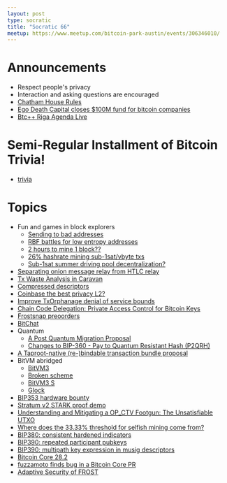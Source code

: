 ```yaml
---
layout: post
type: socratic
title: "Socratic 66"
meetup: https://www.meetup.com/bitcoin-park-austin/events/306346010/
---
```


# Announcements

- Respect people's privacy
- Interaction and asking questions are encouraged
- [Chatham House Rules](https://www.chathamhouse.org/about-us/chatham-house-rule)
- [Ego Death Capital closes $100M fund for bitcoin companies](https://www.axios.com/2025/07/08/ego-death-100-million-bitcoin-companies)
- [Btc++ Riga Agenda Live](https://btcplusplus.dev/conf/riga)

# Semi-Regular Installment of Bitcoin Trivia!

- [trivia](https://x.com/base58btc/status/)

# Topics

- Fun and games in block explorers
  - [Sending to bad addresses](https://x.com/mononautical/status/1943941834520277336)
  - [RBF battles for low entropy addresses](https://x.com/mononautical/status/1944599986303566258)
  - [2 hours to mine 1 block??](https://primal.net/e/nevent1qqsgpwnyt2c7ctla7fstlz4ptm04jm36fll778v6lahvu7uw52z7p0gvc90xm)
  - [26% hashrate mining sub-1sat/vbyte txs](https://x.com/mononautical/status/1944942585384198259)
  - [Sub-1sat summer driving pool decentralization?](https://x.com/mononautical/status/1944934985237942662)
- [Separating onion message relay from HTLC relay](https://delvingbitcoin.org/t/reimagining-onion-messages-as-an-overlay-layer/1799)
- [Tx Waste Analysis in Caravan](https://x.com/puckberley/status/1942631305373495795)
- [Compressed descriptors](https://delvingbitcoin.org/t/a-rust-library-to-encode-descriptors-with-a-30-40-size-reduction/1804)
- [Coinbase the best privacy L2?](https://x.com/SaniExp/status/1945584984716193928)
- [Improve TxOrphanage denial of service bounds](https://bitcoincore.reviews/31829)
- [Chain Code Delegation: Private Access Control for Bitcoin Keys](https://delvingbitcoin.org/t/chain-code-delegation-private-access-control-for-bitcoin-keys/1837)
- [Frostsnap preoorders](https://x.com/frostsnaptech/status/1939519321862291621)
- [BitChat](https://github.com/permissionlesstech/bitchat/blob/main/WHITEPAPER.md)
- Quantum
  - [A Post Quantum Migration Proposal](https://groups.google.com/g/bitcoindev/c/uEaf4bj07rE)
  - [Changes to BIP-360 - Pay to Quantum Resistant Hash (P2QRH)](https://groups.google.com/g/bitcoindev/c/nSAd0UmDSvc)
- [A Taproot-native (re-)bindable transaction bundle proposal](https://groups.google.com/g/bitcoindev/c/5wLThgegha4)
- BitVM abridged
  - [BitVM3](https://blockspace.media/insight/why-you-might-want-to-pay-attention-to-bitvm-again/)
  - [Broken scheme](https://hackmd.io/@liameagen/bitvm3-garbling-note)
  - [BitVM3 S](https://bitvm.org/bitvm3.pdf)
  - [Glock](https://www.alpenlabs.io/blog/glock-verification-on-bitcoin)
- [BIP353 hardware bounty](https://x.com/TheBlueMatt/status/1945603864666743240)
- [Stratum v2 STARK proof demo](https://github.com/starkware-bitcoin/stratum)
- [Understanding and Mitigating a OP_CTV Footgun: The Unsatisfiable UTXO](https://delvingbitcoin.org/t/understanding-and-mitigating-a-op-ctv-footgun-the-unsatisfiable-utxo/1809/1)
- [Where does the 33.33% threshold for selfish mining come from?](https://delvingbitcoin.org/t/where-does-the-33-33-threshold-for-selfish-mining-come-from/1757/1)
- [BIP380: consistent hardened indicators](https://github.com/bitcoin/bips/pull/1803)
- [BIP390: repeated participant pubkeys](https://github.com/bitcoin/bips/pull/1867)
- [BIP390: multipath key expression in musig descriptors](https://github.com/bitcoin/bips/pull/1866)
- [Bitcoin Core 28.2](https://github.com/bitcoin/bitcoin/blob/master/doc/release-notes/release-notes-28.2.md)
- [fuzzamoto finds bug in a Bitcoin Core PR](https://x.com/dergoegge/status/1936093236226871794)
- [Adaptive Security of FROST](https://writing.chelseakomlo.com/new-paper-on-the-adaptive-security-of-frost/)
